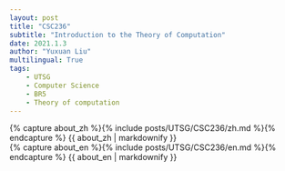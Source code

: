 ```yaml
---
layout: post
title: "CSC236"
subtitle: "Introduction to the Theory of Computation"
date: 2021.1.3
author: "Yuxuan Liu"
multilingual: True
tags:
    - UTSG
    - Computer Science
    - BR5
    - Theory of computation
---
```

<!-- Chinese Version -->
<div class="zh post-container">
    {% capture about_zh %}{% include posts/UTSG/CSC236/zh.md %}{% endcapture %}
    {{ about_zh | markdownify }}
</div>

<!-- English Version -->
<div class="en post-container">
    {% capture about_en %}{% include posts/UTSG/CSC236/en.md %}{% endcapture %}
    {{ about_en | markdownify }}
</div>
